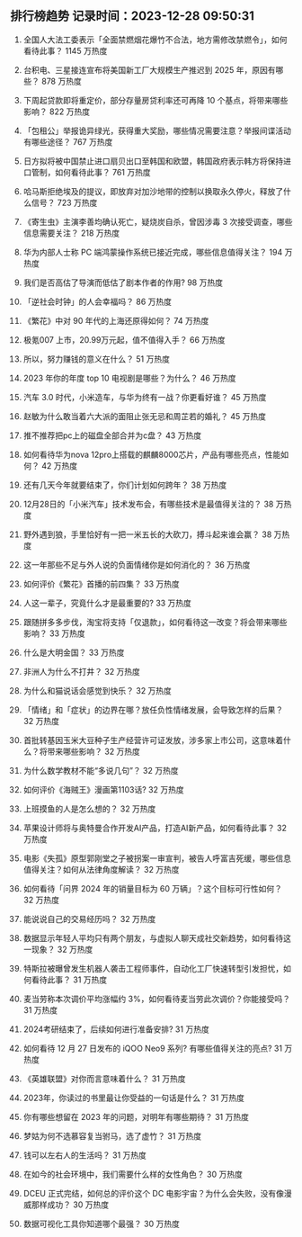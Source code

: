 
## 排行榜趋势 记录时间：2023-12-28 09:50:31
  
  1. 全国人大法工委表示「全面禁燃烟花爆竹不合法，地方需修改禁燃令」，如何看待此事？ 1145 万热度
    
  2. 台积电、三星接连宣布将美国新工厂大规模生产推迟到 2025 年，原因有哪些？ 878 万热度
    
  3. 下周起贷款即将重定价，部分存量房贷利率还可再降 10 个基点，将带来哪些影响？ 822 万热度
    
  4. 「包租公」举报诡异绿光，获得重大奖励，哪些情况需要注意？举报间谍活动有哪些途径？ 767 万热度
    
  5. 日方拟将被中国禁止进口扇贝出口至韩国和欧盟，韩国政府表示韩方将保持进口管制，如何看待此事？ 761 万热度
    
  6. 哈马斯拒绝埃及的提议，即放弃对加沙地带的控制以换取永久停火，释放了什么信号？ 723 万热度
    
  7. 《寄生虫》主演李善均确认死亡，疑烧炭自杀，曾因涉毒 3 次接受调查，哪些信息需要关注？ 218 万热度
    
  8. 华为内部人士称 PC 端鸿蒙操作系统已接近完成，哪些信息值得关注？ 194 万热度
    
  9. 我们是否高估了导演而低估了剧本作者的作用? 98 万热度
    
  10. 「逆社会时钟」的人会幸福吗？ 86 万热度
    
  11. 《繁花》中对 90 年代的上海还原得如何？ 74 万热度
    
  12. 极氪007 上市，20.99万元起，值不值得入手？ 66 万热度
    
  13. 所以，努力赚钱的意义在什么？ 51 万热度
    
  14. 2023 年你的年度 top 10 电视剧是哪些？为什么？ 46 万热度
    
  15. 汽车 3.0 时代，小米造车，与华为终有一战？你更看好谁？ 45 万热度
    
  16. 赵敏为什么敢当着六大派的面阻止张无忌和周芷若的婚礼？ 45 万热度
    
  17. 推不推荐把pc上的磁盘全部合并为c盘？ 43 万热度
    
  18. 如何看待华为nova 12pro上搭载的麒麟8000芯片，产品有哪些亮点，性能如何？ 42 万热度
    
  19. 还有几天今年就要结束了，你们计划如何跨年？ 38 万热度
    
  20. 12月28日的「小米汽车」技术发布会，有哪些技术是最值得关注的？ 38 万热度
    
  21. 野外遇到狼，手里恰好有一把一米五长的大砍刀，搏斗起来谁会赢？ 38 万热度
    
  22. 这一年那些不足与外人说的负面情绪你是如何消化的？ 36 万热度
    
  23. 如何评价《繁花》首播的前四集？ 33 万热度
    
  24. 人这一辈子，究竟什么才是最重要的? 33 万热度
    
  25. 跟随拼多多步伐，淘宝将支持「仅退款」，如何看待这一改变？将会带来哪些影响？ 33 万热度
    
  26. 什么是大明金国？ 33 万热度
    
  27. 非洲人为什么不打井？ 32 万热度
    
  28. 为什么和猫说话会感觉到快乐？ 32 万热度
    
  29. 「情绪」和「症状」的边界在哪？放任负性情绪发展，会导致怎样的后果？ 32 万热度
    
  30. 首批转基因玉米大豆种子生产经营许可证发放，涉多家上市公司，这意味着什么？将带来哪些影响？ 32 万热度
    
  31. 为什么数学教材不能“多说几句”？ 32 万热度
    
  32. 如何评价《海贼王》漫画第1103话? 32 万热度
    
  33. 上班摸鱼的人是怎么想的？ 32 万热度
    
  34. 苹果设计师将与奥特曼合作开发AI产品，打造AI新产品，如何看待此事？ 32 万热度
    
  35. 电影《失孤》原型郭刚堂之子被拐案一审宣判，被告人呼富吉死缓，哪些信息值得关注？如何从法律角度解读？ 32 万热度
    
  36. 如何看待「问界 2024 年的销量目标为 60 万辆」？这个目标可行性如何？ 32 万热度
    
  37. 能说说自己的交易经历吗？ 32 万热度
    
  38. 数据显示年轻人平均只有两个朋友，与虚拟人聊天成社交新趋势，如何看待这一现象？ 32 万热度
    
  39. 特斯拉被曝曾发生机器人袭击工程师事件，自动化工厂快速转型引发担忧，如何看待此事？ 31 万热度
    
  40. 麦当劳称本次调价平均涨幅约 3%，如何看待麦当劳此次调价？你能接受吗？ 31 万热度
    
  41. 2024考研结束了，后续如何进行准备安排? 31 万热度
    
  42. 如何看待 12 月 27 日发布的 iQOO Neo9 系列? 有哪些值得关注的亮点? 31 万热度
    
  43. 《英雄联盟》对你而言意味着什么？ 31 万热度
    
  44. 2023年，你读过的书里最让你受益的一句话是什么？ 31 万热度
    
  45. 你有哪些想留在 2023 年的问题，对明年有哪些期待？ 31 万热度
    
  46. 梦姑为何不选慕容复当驸马，选了虚竹？ 31 万热度
    
  47. 钱可以左右人的生活吗？ 31 万热度
    
  48. 在如今的社会环境中，我们需要什么样的女性角色？ 30 万热度
    
  49. DCEU 正式完结，如何总的评价这个 DC 电影宇宙？为什么会失败，没有像漫威那样成功？ 30 万热度
    
  50. 数据可视化工具你知道哪个最强？ 30 万热度
    